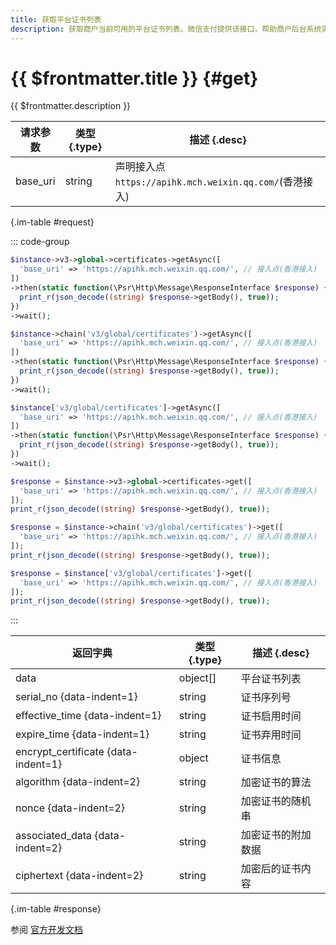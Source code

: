 ```yaml
---
title: 获取平台证书列表
description: 获取商户当前可用的平台证书列表。微信支付提供该接口，帮助商户后台系统实现平台证书的平滑更换。
---
```


# {{ $frontmatter.title }} {#get}

{{ $frontmatter.description }}

| 请求参数 | 类型 {.type} | 描述 {.desc}
| --- | --- | ---
| base_uri | string | 声明接入点`https://apihk.mch.weixin.qq.com/`(香港接入)

{.im-table #request}

::: code-group

```php [异步纯链式]
$instance->v3->global->certificates->getAsync([
  'base_uri' => 'https://apihk.mch.weixin.qq.com/', // 接入点(香港接入)
])
->then(static function(\Psr\Http\Message\ResponseInterface $response) {
  print_r(json_decode((string) $response->getBody(), true));
})
->wait();
```

```php [异步声明式]
$instance->chain('v3/global/certificates')->getAsync([
  'base_uri' => 'https://apihk.mch.weixin.qq.com/', // 接入点(香港接入)
])
->then(static function(\Psr\Http\Message\ResponseInterface $response) {
  print_r(json_decode((string) $response->getBody(), true));
})
->wait();
```

```php [异步属性式]
$instance['v3/global/certificates']->getAsync([
  'base_uri' => 'https://apihk.mch.weixin.qq.com/', // 接入点(香港接入)
])
->then(static function(\Psr\Http\Message\ResponseInterface $response) {
  print_r(json_decode((string) $response->getBody(), true));
})
->wait();
```

```php [同步纯链式]
$response = $instance->v3->global->certificates->get([
  'base_uri' => 'https://apihk.mch.weixin.qq.com/', // 接入点(香港接入)
]);
print_r(json_decode((string) $response->getBody(), true));
```

```php [同步声明式]
$response = $instance->chain('v3/global/certificates')->get([
  'base_uri' => 'https://apihk.mch.weixin.qq.com/', // 接入点(香港接入)
]);
print_r(json_decode((string) $response->getBody(), true));
```

```php [同步属性式]
$response = $instance['v3/global/certificates']->get([
  'base_uri' => 'https://apihk.mch.weixin.qq.com/', // 接入点(香港接入)
]);
print_r(json_decode((string) $response->getBody(), true));
```

:::

| 返回字典 | 类型 {.type} | 描述 {.desc}
| --- | --- | ---
| data | object[] | 平台证书列表
| serial_no {data-indent=1} | string | 证书序列号
| effective_time {data-indent=1} | string | 证书启用时间
| expire_time {data-indent=1} | string | 证书弃用时间
| encrypt_certificate {data-indent=1} | object | 证书信息
| algorithm {data-indent=2} | string | 加密证书的算法
| nonce {data-indent=2} | string | 加密证书的随机串
| associated_data {data-indent=2} | string | 加密证书的附加数据
| ciphertext {data-indent=2} | string | 加密后的证书内容

{.im-table #response}

参阅 [官方开发文档](https://pay.weixin.qq.com/wiki/doc/api_external/ch/apis/chapter3_1_8.shtml)
